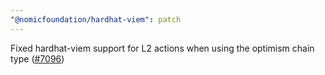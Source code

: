 ```yaml
---
"@nomicfoundation/hardhat-viem": patch
---
```


Fixed hardhat-viem support for L2 actions when using the optimism chain type ([#7096](https://github.com/NomicFoundation/hardhat/pull/7096))
